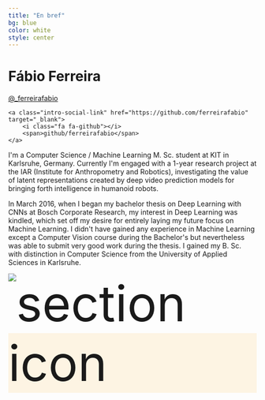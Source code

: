 ```yaml
---
title: "En bref"
bg: blue
color: white
style: center
---
```



# Fábio Ferreira

<div class="intro-social-links">
    <a class="intro-social-link twitter" href="http://twitter.com/_ferreirafabio" target="_blank">
        <i class="fa fa-twitter"></i>
        <span>@_ferreirafabio</span>
    </a>

    <a class="intro-social-link" href="https://github.com/ferreirafabio" target="_blank">
        <i class="fa fa-github"></i>
        <span>github/ferreirafabio</span>
    </a>
</div>

I'm a Computer Science / Machine Learning M. Sc. student at KIT in Karlsruhe, Germany. Currently I'm engaged with a 1-year research project at the IAR (Institute for Anthropometry and Robotics), investigating the value of latent representations created by deep video prediction models for bringing forth intelligence in humanoid robots.   

In March 2016, when I began my bachelor thesis on Deep Learning with CNNs at Bosch Corporate Research, my interest in Deep Learning was kindled, which set off my desire for entirely laying my future focus on Machine Learning. I didn't have gained any experience in Machine Learning except a Computer Vision course during the Bachelor's but nevertheless was able to submit very good work during the thesis. I gained my B. Sc. with distinction in Computer Science from the University of Applied Sciences in Karlsruhe.   



<span class="fa-stack subtlecircle" style="font-size:100px; background:rgba(255,166,0,0.1)">
	<img class="header-img" src="https://ferreirafabio.github.io/data/pic.gif" alt="section icon" />
</span>



